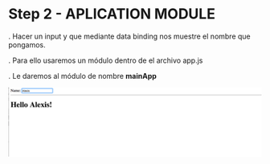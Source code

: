 <h1>Step 2 - APLICATION MODULE</h1>

. Hacer un input y que mediante data binding nos muestre el nombre que pongamos.

. Para ello usaremos un módulo dentro de el archivo app.js

. Le daremos al módulo de nombre **mainApp**

<img src="img/aplication_module.png">